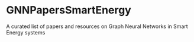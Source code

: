# GNNPapersSmartEnergy
A curated list of papers and resources on Graph Neural Networks in Smart Energy systems
